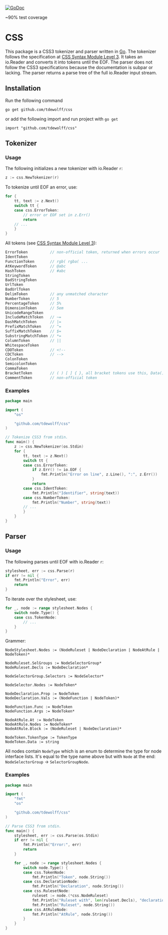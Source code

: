[![GoDoc](http://godoc.org/github.com/tdewolff/css?status.svg)](http://godoc.org/github.com/tdewolff/css)

~90% test coverage

# CSS

This package is a CSS3 tokenizer and parser written in [Go][1]. The tokenizer follows the specification at [CSS Syntax Module Level 3](http://www.w3.org/TR/css-syntax-3/). It takes an io.Reader and converts it into tokens until the EOF. The parser does not follow the CSS3 specifications because the documentation is subpar or lacking. The parser returns a parse tree of the full io.Reader input stream.

## Installation

Run the following command

	go get github.com/tdewolff/css

or add the following import and run project with `go get`

	import "github.com/tdewolff/css"

## Tokenizer
### Usage
The following initializes a new tokenizer with io.Reader `r`:

``` go
z := css.NewTokenizer(r)
```

To tokenize until EOF an error, use:
``` go
for {
	tt, text := z.Next()
	switch tt {
	case css.ErrorToken:
		// error or EOF set in z.Err()
		return
	// ...
	}
}
```

All tokens (see [CSS Syntax Module Level 3](http://www.w3.org/TR/css3-syntax/)):
``` go
ErrorToken			// non-official token, returned when errors occur
IdentToken
FunctionToken		// rgb( rgba( ...
AtKeywordToken		// @abc
HashToken			// #abc
StringToken
BadStringToken
UrlToken
BadUrlToken
DelimToken			// any unmatched character
NumberToken			// 5
PercentageToken		// 5%
DimensionToken		// 5em
UnicodeRangeToken
IncludeMatchToken	// ~=
DashMatchToken		// |=
PrefixMatchToken	// ^=
SuffixMatchToken	// $=
SubstringMatchToken // *=
ColumnToken			// ||
WhitespaceToken
CDOToken 			// <!--
CDCToken 			// -->
ColonToken
SemicolonToken
CommaToken
BracketToken 		// ( ) [ ] { }, all bracket tokens use this, Data() can distinguish between the brackets
CommentToken		// non-official token
```

### Examples
``` go
package main

import (
	"os"

	"github.com/tdewolff/css"
)

// Tokenize CSS3 from stdin.
func main() {
	z := css.NewTokenizer(os.Stdin)
	for {
		tt, text := z.Next()
		switch tt {
		case css.ErrorToken:
			if z.Err() != io.EOF {
				fmt.Println("Error on line", z.Line(), ":", z.Err())
			}
			return
		case css.IdentToken:
			fmt.Println("Identifier", string(text))
		case css.NumberToken:
			fmt.Println("Number", string(text))
		// ...
		}
	}
}
```

## Parser
### Usage
The following parses until EOF with io.Reader `r`:

``` go
stylesheet, err := css.Parse(r)
if err != nil {
	fmt.Println("Error", err)
	return
}
```

To iterate over the stylesheet, use:
``` go
for _, node := range stylesheet.Nodes {
	switch node.Type() {
	case css.TokenNode:
		// ...
	}
}
```

Grammer:

	NodeStylesheet.Nodes := (NodeRuleset | NodeDeclaration | NodeAtRule | NodeToken)*

	NodeRuleset.SelGroups := NodeSelectorGroup*
	NodeRuleset.Decls := NodeDeclaration*

	NodeSelectorGroup.Selectors := NodeSelector*

	NodeSelector.Nodes := NodeToken*

	NodeDeclaration.Prop := NodeToken
	NodeDeclaration.Vals := (NodeFunction | NodeToken)*

	NodeFunction.Func := NodeToken
	NodeFunction.Args := NodeToken*

	NodeAtRule.At := NodeToken
	NodeAtRule.Nodes := NodeToken*
	NodeAtRule.Block := (NodeRuleset | NodeDeclaration)*

	NodeToken.TokenType := TokenType
	NodeToken.Data := string

All nodes contain `NodeType` which is an enum to determine the type for node interface lists. It's equal to the type name above but with `Node` at the end: `NodeSelectorGroup` &#8594; `SelectorGroupNode`.

### Examples
``` go
package main

import (
	"fmt"
	"os"

	"github.com/tdewolff/css"
)

// Parse CSS3 from stdin.
func main() {
	stylesheet, err := css.Parse(os.Stdin)
	if err != nil {
		fmt.Println("Error:", err)
		return
	}

	for _, node := range stylesheet.Nodes {
		switch node.Type() {
		case css.TokenNode:
			fmt.Println("Token", node.String())
		case css.DeclarationNode:
			fmt.Println("Declaration", node.String())
		case css.RulesetNode:
			ruleset := node.(*css.NodeRuleset)
			fmt.Println("Ruleset with", len(ruleset.Decls), "declarations")
			fmt.Println("Ruleset", node.String())
		case css.AtRuleNode:
			fmt.Println("AtRule", node.String())
		}
	}
}
```

[1]: http://golang.org/ "Go Language"

